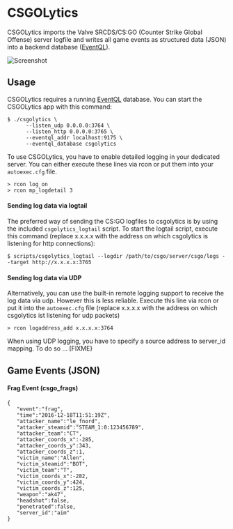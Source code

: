 CSGOLytics
==========

CSGOLytics imports the Valve SRCDS/CS:GO (Counter Strike Global Offense) server logfile and writes all game events as structured data (JSON) into a backend database ([EventQL](https://eventql.io/)).

![Screenshot](https://raw.githubusercontent.com/paulasmuth/csgolytics/master/screenshot.png)

Usage
-----

CSGOLytics requires a running [EventQL](https://eventql.io/) database. You can start the CSGOLytics app with this command:

    $ ./csgolytics \
          --listen_udp 0.0.0.0:3764 \
          --listen_http 0.0.0.0:3765 \
          --eventql_addr localhost:9175 \
          --eventql_database csgolytics

To use CSGOLytics, you have to enable detailed logging in your dedicated server. You can either execute these lines via rcon or put them into your `autoexec.cfg` file.

    > rcon log on
    > rcon mp_logdetail 3

#### Sending log data via logtail

The preferred way of sending the CS:GO logfiles to csgolytics is by using the included `csgolytics_logtail` script. To start the logtail script, execute this command (replace x.x.x.x with the address on which csgolytics is listening for http connections):

    $ scripts/csgolytics_logtail --logdir /path/to/csgo/server/csgo/logs --target http://x.x.x.x:3765
    
#### Sending log data via UDP

Alternatively, you can use the built-in remote logging support to receive the log data via udp. However this is less reliable. Execute this line via rcon or put it into the `autoexec.cfg` file (replace x.x.x.x with the address on which csgolytics ist listening for udp packets)

    > rcon logaddress_add x.x.x.x:3764
    
When using UDP logging, you have to specify a source address to server_id mapping. To do so ... [FIXME}


Game Events (JSON)
------------------

#### Frag Event (csgo_frags)

    {  
       "event":"frag",
       "time":"2016-12-18T11:51:19Z",
       "attacker_name":"le_fnord",
       "attacker_steamid":"STEAM_1:0:123456789",
       "attacker_team":"CT",
       "attacker_coords_x":-285,
       "attacker_coords_y":343,
       "attacker_coords_z":1,
       "victim_name":"Allen",
       "victim_steamid":"BOT",
       "victim_team":"T",
       "victim_coords_x":-282,
       "victim_coords_y":424,
       "victim_coords_z":125,
       "weapon":"ak47",
       "headshot":false,
       "penetrated":false,
       "server_id":"aim"
    }
